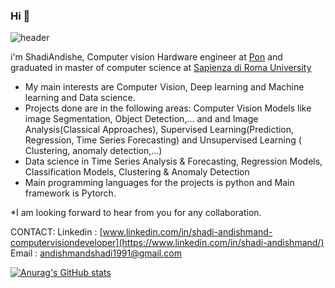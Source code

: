 ### Hi 👋 
![header](https://capsule-render.vercel.app/api?text=Hi%Everyone!)
 
i'm ShadiAndishe, Computer vision Hardware engineer at [Pon](https://pon.com/en/) and graduated in master of computer science at [Sapienza di Roma University](https://www.uniroma1.it/en/pagina-strutturale/home)

* My main interests are Computer Vision, Deep learning and Machine learning and Data science.
* Projects done are in the following areas:
Computer Vision Models like image Segmentation, Object Detection,... and and Image Analysis(Classical Approaches), Supervised Learning(Prediction, Regression, Time Series Forecasting) and Unsupervised Learning ( Clustering, anomaly detection,...)
* Data science in Time Series Analysis & Forecasting, Regression Models, Classification Models, Clustering & Anomaly Detection
* Main programming languages for the projects is python and Main framework is Pytorch.

*I am looking forward to hear from you for any collaboration.

CONTACT:
Linkedin : [www.linkedin.com/in/shadi-andishmand-computervisiondeveloper](https://www.linkedin.com/in/shadi-andishmand/)
Email : andishmandshadi1991@gmail.com

<!--
**shadiAndishe/shadiAndishe** is a ✨ _special_ ✨ repository because its `README.md` (this file) appears on your GitHub profile.

Here are some ideas to get you started:

- 🔭 I’m currently working on ...
- 🌱 I’m currently learning ...
- 👯 I’m looking to collaborate on ...
- 🤔 I’m looking for help with ...
- 💬 Ask me about ...
- 📫 How to reach me: ...
- 😄 Pronouns: ...
- ⚡ Fun fact: ...
-->

[![Anurag's GitHub stats](https://github-readme-stats.vercel.app/api?username=shadiAndishe)](https://github.com/shadiAndishe/github-readme-stats)
